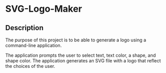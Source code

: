 # SVG-Logo-Maker

## Description

The purpose of this project is to be able to generate a logo using a command-line application.    

The application prompts the user to select text, text color, a shape, and shape color. The application generates an SVG file with a logo that reflect the choices of the user. 


